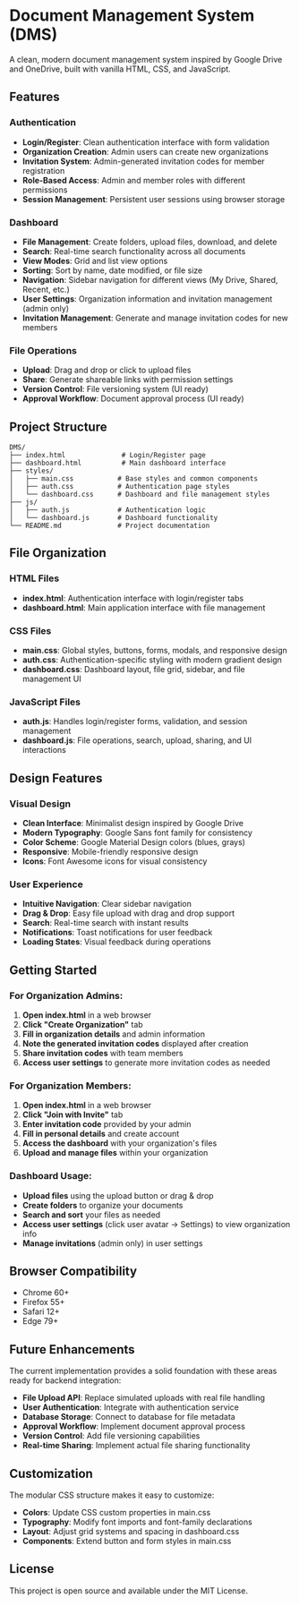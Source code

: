 # Document Management System (DMS)

A clean, modern document management system inspired by Google Drive and OneDrive, built with vanilla HTML, CSS, and JavaScript.

## Features

### Authentication
- **Login/Register**: Clean authentication interface with form validation
- **Organization Creation**: Admin users can create new organizations
- **Invitation System**: Admin-generated invitation codes for member registration
- **Role-Based Access**: Admin and member roles with different permissions
- **Session Management**: Persistent user sessions using browser storage

### Dashboard
- **File Management**: Create folders, upload files, download, and delete
- **Search**: Real-time search functionality across all documents
- **View Modes**: Grid and list view options
- **Sorting**: Sort by name, date modified, or file size
- **Navigation**: Sidebar navigation for different views (My Drive, Shared, Recent, etc.)
- **User Settings**: Organization information and invitation management (admin only)
- **Invitation Management**: Generate and manage invitation codes for new members

### File Operations
- **Upload**: Drag and drop or click to upload files
- **Share**: Generate shareable links with permission settings
- **Version Control**: File versioning system (UI ready)
- **Approval Workflow**: Document approval process (UI ready)

## Project Structure

```
DMS/
├── index.html              # Login/Register page
├── dashboard.html          # Main dashboard interface
├── styles/
│   ├── main.css           # Base styles and common components
│   ├── auth.css           # Authentication page styles
│   └── dashboard.css      # Dashboard and file management styles
├── js/
│   ├── auth.js            # Authentication logic
│   └── dashboard.js       # Dashboard functionality
└── README.md              # Project documentation
```

## File Organization

### HTML Files
- **index.html**: Authentication interface with login/register tabs
- **dashboard.html**: Main application interface with file management

### CSS Files
- **main.css**: Global styles, buttons, forms, modals, and responsive design
- **auth.css**: Authentication-specific styling with modern gradient design
- **dashboard.css**: Dashboard layout, file grid, sidebar, and file management UI

### JavaScript Files
- **auth.js**: Handles login/register forms, validation, and session management
- **dashboard.js**: File operations, search, upload, sharing, and UI interactions

## Design Features

### Visual Design
- **Clean Interface**: Minimalist design inspired by Google Drive
- **Modern Typography**: Google Sans font family for consistency
- **Color Scheme**: Google Material Design colors (blues, grays)
- **Responsive**: Mobile-friendly responsive design
- **Icons**: Font Awesome icons for visual consistency

### User Experience
- **Intuitive Navigation**: Clear sidebar navigation
- **Drag & Drop**: Easy file upload with drag and drop support
- **Search**: Real-time search with instant results
- **Notifications**: Toast notifications for user feedback
- **Loading States**: Visual feedback during operations

## Getting Started

### For Organization Admins:
1. **Open index.html** in a web browser
2. **Click "Create Organization"** tab
3. **Fill in organization details** and admin information
4. **Note the generated invitation codes** displayed after creation
5. **Share invitation codes** with team members
6. **Access user settings** to generate more invitation codes as needed

### For Organization Members:
1. **Open index.html** in a web browser
2. **Click "Join with Invite"** tab
3. **Enter invitation code** provided by your admin
4. **Fill in personal details** and create account
5. **Access the dashboard** with your organization's files
6. **Upload and manage files** within your organization

### Dashboard Usage:
- **Upload files** using the upload button or drag & drop
- **Create folders** to organize your documents
- **Search and sort** your files as needed
- **Access user settings** (click user avatar → Settings) to view organization info
- **Manage invitations** (admin only) in user settings

## Browser Compatibility

- Chrome 60+
- Firefox 55+
- Safari 12+
- Edge 79+

## Future Enhancements

The current implementation provides a solid foundation with these areas ready for backend integration:

- **File Upload API**: Replace simulated uploads with real file handling
- **User Authentication**: Integrate with authentication service
- **Database Storage**: Connect to database for file metadata
- **Approval Workflow**: Implement document approval process
- **Version Control**: Add file versioning capabilities
- **Real-time Sharing**: Implement actual file sharing functionality

## Customization

The modular CSS structure makes it easy to customize:

- **Colors**: Update CSS custom properties in main.css
- **Typography**: Modify font imports and font-family declarations
- **Layout**: Adjust grid systems and spacing in dashboard.css
- **Components**: Extend button and form styles in main.css

## License

This project is open source and available under the MIT License.
